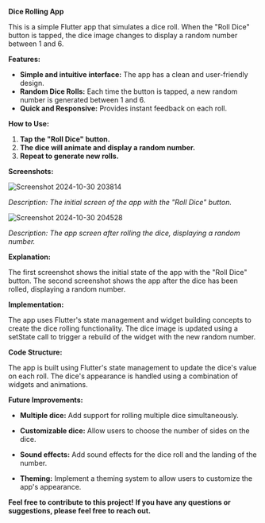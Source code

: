 **Dice Rolling App**

This is a simple Flutter app that simulates a dice roll. When the "Roll Dice" button is tapped, the dice image changes to display a random number between 1 and 6.

**Features:**

* **Simple and intuitive interface:** The app has a clean and user-friendly design.
* **Random Dice Rolls:** Each time the button is tapped, a new random number is generated between 1 and 6.
* **Quick and Responsive:** Provides instant feedback on each roll.

**How to Use:**

1. **Tap the "Roll Dice" button.**
2. **The dice will animate and display a random number.**
3. **Repeat to generate new rolls.**

**Screenshots:**


![Screenshot 2024-10-30 203814](https://github.com/user-attachments/assets/c8382091-7742-4c3f-9cb5-ead20120ca59)


*Description: The initial screen of the app with the "Roll Dice" button.*



![Screenshot 2024-10-30 204528](https://github.com/user-attachments/assets/0b711960-bfab-4c72-910c-759c772d1188)


*Description: The app screen after rolling the dice, displaying a random number.*

**Explanation:**

The first screenshot shows the initial state of the app with the "Roll Dice" button. The second screenshot shows the app after the dice has been rolled, displaying a random number.

**Implementation:**

The app uses Flutter's state management and widget building concepts to create the dice rolling functionality. The dice image is updated using a setState call to trigger a rebuild of the widget with the new random number.

**Code Structure:**

The app is built using Flutter's state management to update the dice's value on each roll. The dice's appearance is handled using a combination of widgets and animations.

**Future Improvements:**

* **Multiple dice:** Add support for rolling multiple dice simultaneously.

* **Customizable dice:** Allow users to choose the number of sides on the dice.

* **Sound effects:** Add sound effects for the dice roll and the landing of the number.

* **Theming:** Implement a theming system to allow users to customize the app's appearance.

**Feel free to contribute to this project!**
**If you have any questions or suggestions, please feel free to reach out.**

